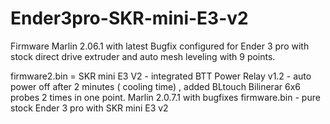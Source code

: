 # Ender3pro-SKR-mini-E3-v2

Firmware Marlin 2.06.1 with latest Bugfix configured for Ender 3 pro with stock direct drive extruder and auto mesh leveling with 9 points.

firmware2.bin = SKR mini E3 V2 - integrated BTT Power Relay v1.2 - auto power off after 2 minutes ( cooling time) , added BLtouch Bilinerar 6x6 probes 2 times in one point.
Marlin 2.0.7.1 with bugfixes
firmware.bin - pure stock Ender 3 pro with SKR mini E3 v2
